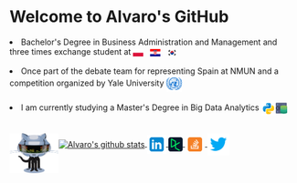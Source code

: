 # Welcome to Alvaro's GitHub
<p>
 <li> Bachelor's Degree in Business Administration and Management and three times exchange student at <img src="https://github.com/alozk/alozk/blob/main/svg/flags/pl.svg" width="3.5%" align='center'/><img src="https://github.com/alozk/alozk/blob/main/svg/flags/hr.svg" width="3.5%" align='center' HSPACE="12"/><img src="https://github.com/alozk/alozk/blob/main/svg/flags/kr.svg" width="3.5%" align='center'/></li>
 </br>
 <li>Once part of the debate team for representing Spain at NMUN and a competition organized by Yale University <img src="https://github.com/alozk/alozk/blob/main/svg/icons/un.svg" width="5.5%" align='center'/></li>
 </br>
 <li>I am currently studying a Master's Degree in Big Data Analytics <img src="https://github.com/alozk/alozk/blob/main/svg/icons/python.svg" height="50%" width="5%" align='center'/><img src="https://github.com/alozk/alozk/blob/main/svg/icons/database.svg" height="50%" width="4%" align='center'/></li></li>
 </br>
</p>
<p>
<img src="https://github.com/alozk/alozk/blob/main/svg/icons/hello.gif" width="17%" align='left'><a href="https://github.com/alozk/github-readme-stats">
<img src="https://github-readme-stats.vercel.app/api?username=alozk&show_icons=true&hide=stars,issues&theme=algolia" alt="Alvaro's github stats" width="45%" align='center'></a><a href="https://www.linkedin.com/in/chiquillo/" target="_blank">
<img src="https://github.com/alozk/alozk/blob/main/svg/rrss/linkedin.svg" width="6.63%" align='center'></a><a href="https://twitter.com/alozk__" target="_blank">
<img src="https://github.com/alozk/alozk/blob/main/svg/rrss/datacamp.svg" width="5%" align='center'><a href="https://es.stackoverflow.com/users/282692/alozk" target="_blank">
<img src="https://github.com/alozk/alozk/blob/main/svg/rrss/stackoverflow.svg" width="5%" HSPACE="1%" align='center'>
<img src="https://github.com/alozk/alozk/blob/main/svg/rrss/twitter.svg" width="7.7%"  align='center'></a><a href="https://www.datacamp.com/profile/chiquillo" target="_blank">
</p>
